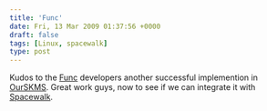 ```yaml
---
title: 'Func'
date: Fri, 13 Mar 2009 01:37:56 +0000
draft: false
tags: [Linux, spacewalk]
type: post
---
```


Kudos to the [Func](https://fedorahosted.org/func/) developers another successful implemention in [OurSKMS](https://fedorahosted.org/ourskms/). Great work guys, now to see if we can integrate it with [Spacewalk](https://fedorahosted.org/spacewalk/).
